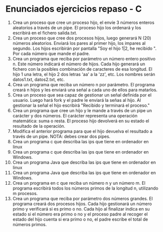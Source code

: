 # Enunciados ejercicios repaso - C

1. Crea un proceso que cree un proceso hijo, el envíe 3 números enteros aleatorios a través de un pipe. El proceso hijo los ordenará y los escribirá en el fichero salida.txt.
2. Crea un proceso que cree dos procesos hijos, luego generará N (20) números aleatorios. Enviará los pares al primer hijo, los impares al segundo. Los hijos escribirán por pantalla "Soy el hijo 1|2, he recibido <n>". Por cada número que mande el padre.
3. Crea un programa que reciba por parámetro un número entero positivo n. Este número indicará el número de hijos. Cada hijo generará un fichero con la posibles combinación de caracteres de esa longitud. El hijo 1 una letra, el hijo 2 dos letras 'aa' a la 'zz', etc. Los nombres serán datos1.txt, datos2.txt, etc.
4. Crea un programa que reciba un número n por parámetro. El programa creará n hijos y les enviará una señal a cada uno de ellos para matarlos.
5. Crea un proceso que sea capaz de gestionar un señal definida por el usuario. Luego hará fork y el padre le enviará la señas al hijo. Al gestionar la señal el hijo escribirá "Recibido y terminará el proceso."
6. Crea un programa que cree un hijo y le mande a través de un pipe un carácter y dos números. El carácter representa una operación matemática: suma o resta. El proceso hijo devolverá en su estado el resultado de la operación.
7. Modifica el anterior programa para que el hijo devuelva el resultado a través de un pipe. NOTA: debes crear dos pipes.
8. Crea un programa c que describa las ips que tiene en ordenador en linux
9. Crea un programa c que describa las ips que tiene en ordenador en Windows.
10. Crea un programa Java que describa las ips que tiene en ordenador en linux
11. Crea un programa Java que describa las ips que tiene en ordenador en Windows.
12. Crea un programa en c que reciba un número n y un número m. El programa escribirá todos los números primos de la longitud n, utilizando m procesos.
13. Crea un programa que reciba por parámetro dos números grandes. El programa creará dos procesos hijos. Cada hijo gestionará un número primo y verificará si es primo o no. Cada hijo al finalizar indica en su estado si el número era primo o no y el proceso padre al recoger el estado del hijo cuenta si era primo o no, el padre escribe el total de números primos.